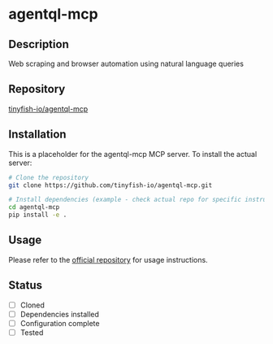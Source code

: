 # agentql-mcp

## Description
Web scraping and browser automation using natural language queries

## Repository
[tinyfish-io/agentql-mcp](https://github.com/tinyfish-io/agentql-mcp)

## Installation

This is a placeholder for the agentql-mcp MCP server. To install the actual server:

```bash
# Clone the repository
git clone https://github.com/tinyfish-io/agentql-mcp.git

# Install dependencies (example - check actual repo for specific instructions)
cd agentql-mcp
pip install -e .
```

## Usage

Please refer to the [official repository](https://github.com/tinyfish-io/agentql-mcp) for usage instructions.

## Status

- [ ] Cloned
- [ ] Dependencies installed
- [ ] Configuration complete
- [ ] Tested
